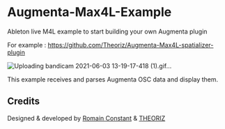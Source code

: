 # Augmenta-Max4L-Example

Ableton live M4L example to start building your own Augmenta plugin

For example : https://github.com/Theoriz/Augmenta-Max4L-spatializer-plugin

![Uploading bandicam 2021-06-03 13-19-17-418 (1).gif…]()

This example receives and parses Augmenta OSC data and display them.

## Credits

Designed & developed by [Romain Constant](www.romainconstant.com) & [THEORIZ](www.theoriz.com)
